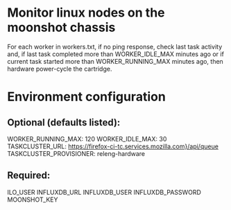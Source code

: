# Monitor linux nodes on the moonshot chassis

For each worker in workers.txt,
if no ping response,
    check last task activity and,
        if last task completed more than WORKER_IDLE_MAX minutes ago
        or if current task started more than WORKER_RUNNING_MAX minutes ago,
    then hardware power-cycle the cartridge.


# Environment configuration

## Optional (defaults listed):
WORKER_RUNNING_MAX: 120
WORKER_IDLE_MAX: 30
TASKCLUSTER_URL: https://firefox-ci-tc.services.mozilla.com}/api/queue
TASKCLUSTER_PROVISIONER: releng-hardware

## Required:
ILO_USER
INFLUXDB_URL
INFLUXDB_USER
INFLUXDB_PASSWORD
MOONSHOT_KEY

